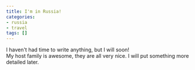 ```yaml
---
title: I'm in Russia!
categories:
- russia
- travel
tags: []
---
```

I haven't had time to write anything, but I will soon!<br />My host family is awesome, they are all very nice. I will put something more detailed later.
